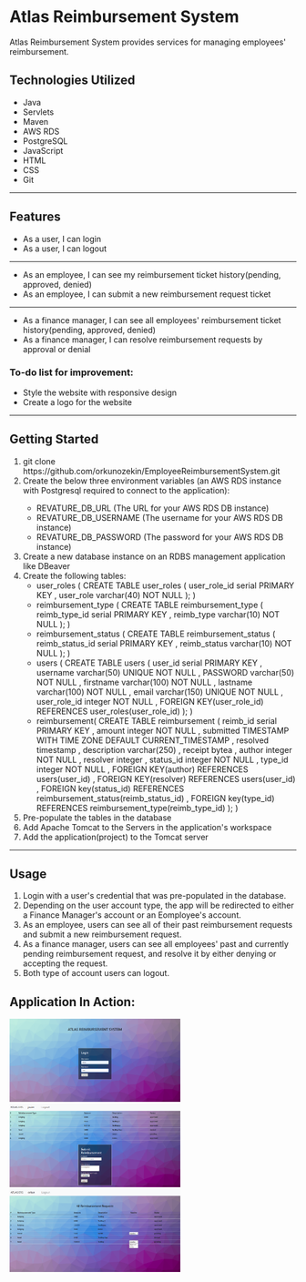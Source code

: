 # Atlas Reimbursement System #

<p>Atlas Reimbursement System provides services for managing employees' reimbursement.</p>

## Technologies Utilized ##

<ul>
    <li>Java</li>
    <li>Servlets</li>
    <li>Maven</li>
    <li>AWS RDS</li>
    <li>PostgreSQL</li>
    <li>JavaScript</li>
    <li>HTML</li>
    <li>CSS</li>
    <li>Git</li>
</ul>

<hr>

## Features ##

<ul>
    <li>As a user, I can login</li>
    <li>As a user, I can logout</li>
</ul>

<hr>

<ul>
    <li>As an employee, I can see my reimbursement ticket history(pending, approved, denied)</li>
    <li>As an employee, I can submit a new reimbursement request ticket</li>
</ul>

<hr>

<ul>
    <li>As a finance manager, I can see all employees' reimbursement ticket history(pending, approved, denied)</li>
    <li>As a finance manager, I can resolve reimbursement requests by approval or denial</li>
</ul>

### To-do list for improvement: ###

<ul>
    <li>Style the website with responsive design</li>
    <li>Create a logo for the website</li>
</ul>

<hr>

## Getting Started ##

<ol>
    <li>git clone https://github.com/orkunozekin/EmployeeReimbursementSystem.git</li>
    <li>Create the below three environment variables (an AWS RDS instance with Postgresql required to connect to the application):</li>
        <ul>
            <li>REVATURE_DB_URL (The URL for your AWS RDS DB instance)</li>
            <li>REVATURE_DB_USERNAME (The username for your AWS RDS DB instance)</li>
            <li>REVATURE_DB_PASSWORD (The password for your AWS RDS DB instance)</li>
        </ul>
    <li>Create a new database instance on an RDBS management application like DBeaver</li>    
    <li>Create the following tables:
        <ul>
            <li>user_roles (
                CREATE TABLE user_roles (
	user_role_id serial PRIMARY KEY 
	, user_role varchar(40) NOT NULL 
);
            )</li>
            <li>reimbursement_type (
                CREATE TABLE reimbursement_type (
	reimb_type_id serial PRIMARY KEY 
	, reimb_type varchar(10) NOT NULL 
);
            )</li>
            <li>reimbursement_status (
                CREATE TABLE reimbursement_status (
	reimb_status_id serial PRIMARY KEY 
	, reimb_status varchar(10) NOT NULL 
);
            )</li>
            <li>users (
                CREATE TABLE users (
	user_id serial PRIMARY KEY 
	, username varchar(50) UNIQUE NOT NULL 
	, PASSWORD varchar(50) NOT NULL 
	, firstname varchar(100) NOT NULL 
	, lastname varchar(100) NOT NULL 
	, email varchar(150) UNIQUE NOT NULL 
	, user_role_id integer NOT NULL 
	, FOREIGN KEY(user_role_id) REFERENCES user_roles(user_role_id) 
);
            )</li>
            <li>reimbursement(
                CREATE TABLE reimbursement (
	reimb_id serial PRIMARY KEY
	, amount integer NOT NULL 
	, submitted TIMESTAMP WITH TIME ZONE DEFAULT CURRENT_TIMESTAMP
	, resolved timestamp
	, description varchar(250)
	, receipt bytea 
	, author integer NOT NULL
	, resolver integer 
	, status_id integer NOT NULL 
	, type_id integer NOT NULL
	, FOREIGN KEY(author) REFERENCES users(user_id)
	, FOREIGN KEY(resolver) REFERENCES users(user_id) 
	, FOREIGN key(status_id) REFERENCES reimbursement_status(reimb_status_id)
	, FOREIGN key(type_id) REFERENCES reimbursement_type(reimb_type_id)
);
            )</li>
        </ul>
    </li>    
    <li>Pre-populate the tables in the database</li>    
    </li>
    <li>Add Apache Tomcat to the Servers in the application's workspace</li>
    <li>Add the application(project) to the Tomcat server</li>
</ol>

<hr>

## Usage ##
<ol>
    <li>Login with a user's credential that was pre-populated in the database.</li>
    <li>Depending on the user account type, the app will be redirected to either a Finance Manager's account or an Eomployee's account.</li>
    <li>As an employee, users can see all of their past reimbursement requests and submit a new reimbursement request.</li>
    <li>As a finance manager, users can see all employees' past and currently pending reimbursement request, and resolve it by either denying or accepting the request.</li>
    <li>Both type of account users can logout.</li>
</ol>

## Application In Action: <br>
<img src="./screenshots/Login-view.png" width="300"> <img src="./screenshots/Employee-view.png" width="300"> <img src="./screenshots/Manager-view.png" width="300">
